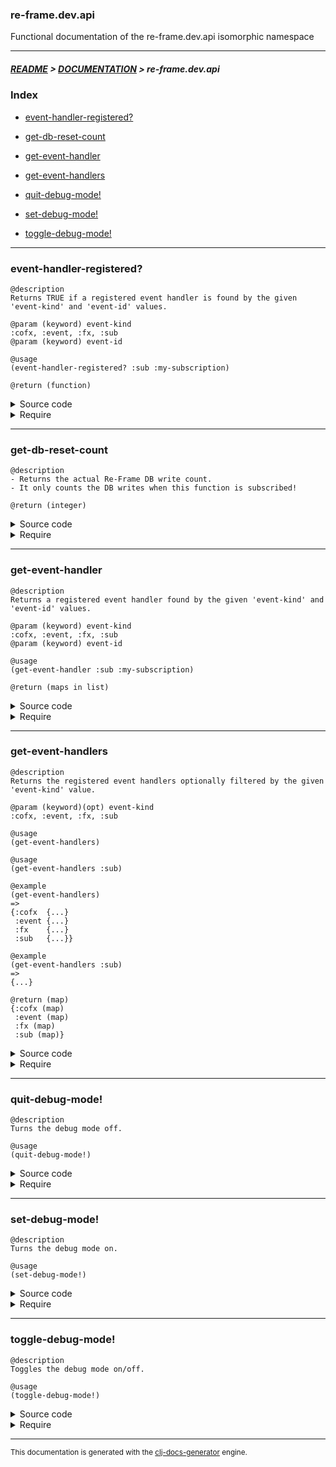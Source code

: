 
### re-frame.dev.api

Functional documentation of the re-frame.dev.api isomorphic namespace

---

##### [README](../../../../README.md) > [DOCUMENTATION](../../../COVER.md) > re-frame.dev.api

### Index

- [event-handler-registered?](#event-handler-registered)

- [get-db-reset-count](#get-db-reset-count)

- [get-event-handler](#get-event-handler)

- [get-event-handlers](#get-event-handlers)

- [quit-debug-mode!](#quit-debug-mode)

- [set-debug-mode!](#set-debug-mode)

- [toggle-debug-mode!](#toggle-debug-mode)

---

### event-handler-registered?

```
@description
Returns TRUE if a registered event handler is found by the given 'event-kind' and 'event-id' values.
```

```
@param (keyword) event-kind
:cofx, :event, :fx, :sub
@param (keyword) event-id
```

```
@usage
(event-handler-registered? :sub :my-subscription)
```

```
@return (function)
```

<details>
<summary>Source code</summary>

```
(defn event-handler-registered?
  [event-kind event-id]
  (-> (get-event-handler event-kind event-id)
      (some?)))
```

</details>

<details>
<summary>Require</summary>

```
(ns my-namespace (:require [re-frame.dev.api :refer [event-handler-registered?]]))

(re-frame.dev.api/event-handler-registered? ...)
(event-handler-registered?                  ...)
```

</details>

---

### get-db-reset-count

```
@description
- Returns the actual Re-Frame DB write count.
- It only counts the DB writes when this function is subscribed!
```

```
@return (integer)
```

<details>
<summary>Source code</summary>

```
(defn get-db-reset-count
  [db _]
  (swap! state/DB-RESET-COUNT inc)
  (->   @state/DB-RESET-COUNT))
```

</details>

<details>
<summary>Require</summary>

```
(ns my-namespace (:require [re-frame.dev.api :refer [get-db-reset-count]]))

(re-frame.dev.api/get-db-reset-count)
(get-db-reset-count)
```

</details>

---

### get-event-handler

```
@description
Returns a registered event handler found by the given 'event-kind' and 'event-id' values.
```

```
@param (keyword) event-kind
:cofx, :event, :fx, :sub
@param (keyword) event-id
```

```
@usage
(get-event-handler :sub :my-subscription)
```

```
@return (maps in list)
```

<details>
<summary>Source code</summary>

```
(defn get-event-handler
  [event-kind event-id]
  (-> (get-event-handlers)
      (get-in [event-kind event-id])))
```

</details>

<details>
<summary>Require</summary>

```
(ns my-namespace (:require [re-frame.dev.api :refer [get-event-handler]]))

(re-frame.dev.api/get-event-handler ...)
(get-event-handler                  ...)
```

</details>

---

### get-event-handlers

```
@description
Returns the registered event handlers optionally filtered by the given 'event-kind' value.
```

```
@param (keyword)(opt) event-kind
:cofx, :event, :fx, :sub
```

```
@usage
(get-event-handlers)
```

```
@usage
(get-event-handlers :sub)
```

```
@example
(get-event-handlers)
=>
{:cofx  {...}
 :event {...}
 :fx    {...}
 :sub   {...}}
```

```
@example
(get-event-handlers :sub)
=>
{...}
```

```
@return (map)
{:cofx (map)
 :event (map)
 :fx (map)
 :sub (map)}
```

<details>
<summary>Source code</summary>

```
(defn get-event-handlers
  ([]                       (deref registrar/kind->id->handler))
  ([event-kind] (event-kind (deref registrar/kind->id->handler))))
```

</details>

<details>
<summary>Require</summary>

```
(ns my-namespace (:require [re-frame.dev.api :refer [get-event-handlers]]))

(re-frame.dev.api/get-event-handlers ...)
(get-event-handlers                  ...)
```

</details>

---

### quit-debug-mode!

```
@description
Turns the debug mode off.
```

```
@usage
(quit-debug-mode!)
```

<details>
<summary>Source code</summary>

```
(defn quit-debug-mode!
  []
  (reset! state/DEBUG-MODE? false))
```

</details>

<details>
<summary>Require</summary>

```
(ns my-namespace (:require [re-frame.dev.api :refer [quit-debug-mode!]]))

(re-frame.dev.api/quit-debug-mode!)
(quit-debug-mode!)
```

</details>

---

### set-debug-mode!

```
@description
Turns the debug mode on.
```

```
@usage
(set-debug-mode!)
```

<details>
<summary>Source code</summary>

```
(defn set-debug-mode!
  []
  (reset! state/DEBUG-MODE? true))
```

</details>

<details>
<summary>Require</summary>

```
(ns my-namespace (:require [re-frame.dev.api :refer [set-debug-mode!]]))

(re-frame.dev.api/set-debug-mode!)
(set-debug-mode!)
```

</details>

---

### toggle-debug-mode!

```
@description
Toggles the debug mode on/off.
```

```
@usage
(toggle-debug-mode!)
```

<details>
<summary>Source code</summary>

```
(defn toggle-debug-mode!
  []
  (swap! state/DEBUG-MODE? not))
```

</details>

<details>
<summary>Require</summary>

```
(ns my-namespace (:require [re-frame.dev.api :refer [toggle-debug-mode!]]))

(re-frame.dev.api/toggle-debug-mode!)
(toggle-debug-mode!)
```

</details>

---

<sub>This documentation is generated with the [clj-docs-generator](https://github.com/bithandshake/clj-docs-generator) engine.</sub>

